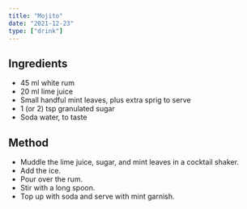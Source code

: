 ```yaml
---
title: "Mojito"
date: "2021-12-23"
type: ["drink"]
---
```


## Ingredients

- 45 ml white rum
- 20 ml lime juice
- Small handful mint leaves, plus extra sprig to serve
- 1 (or 2) tsp granulated sugar
- Soda water, to taste

## Method

- Muddle the lime juice, sugar, and mint leaves in a cocktail shaker.
- Add the ice.
- Pour over the rum.
- Stir with a long spoon.
- Top up with soda and serve with mint garnish.
